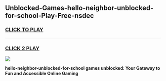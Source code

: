 
## Unblocked-Games-hello-neighbor-unblocked-for-school-Play-Free-nsdec
<h3>
<a href="https://premium76.site?title=hello-neighbor-unblocked-for-school&ref=24M">CLICK TO PLAY</a></h3>
<hr>

<h3>
<a href="https://premium76.site?title=hello-neighbor-unblocked-for-school&ref=24M">CLICK 2 PLAY</a>
  
</h3>

<a href="https://premium76.site?title=hello-neighbor-unblocked-for-school&ref=24M"><img src="https://clearcache.store/games.png"></a>


**hello-neighbor-unblocked-for-school games unblocked: Your Gateway to Fun and Accessible Online Gaming**
